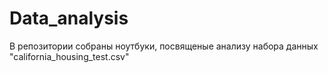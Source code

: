 # Data_analysis

В репозитории собраны ноутбуки, посвященые анализу набора данныx "california_housing_test.csv"
